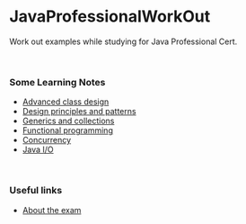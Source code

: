 # JavaProfessionalWorkOut
Work out examples while studying for Java Professional Cert. 

&nbsp;

### Some Learning Notes ###
* [Advanced class design](/advanced-class-design/README.md)
* [Design principles and patterns](/design-patterns/README.md)
* [Generics and collections](/generics-and-collections/README.md)
* [Functional programming](/functional-programming/README.md)
* [Concurrency](/concurrency/README.md)
* [Java I/O](/javaIO/README.md)


&nbsp;

### Useful links ###
* [About the exam](https://education.oracle.com/java-se-8-programmer-ii/pexam_1Z0-809)


